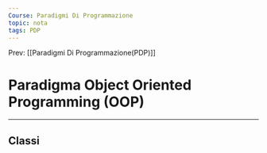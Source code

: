 ```yaml
---
Course: Paradigmi Di Programmazione
topic: nota
tags: PDP
---
```


Prev: [[Paradigmi Di Programmazione(PDP)]]

# Paradigma Object Oriented Programming (OOP)
---
## Classi